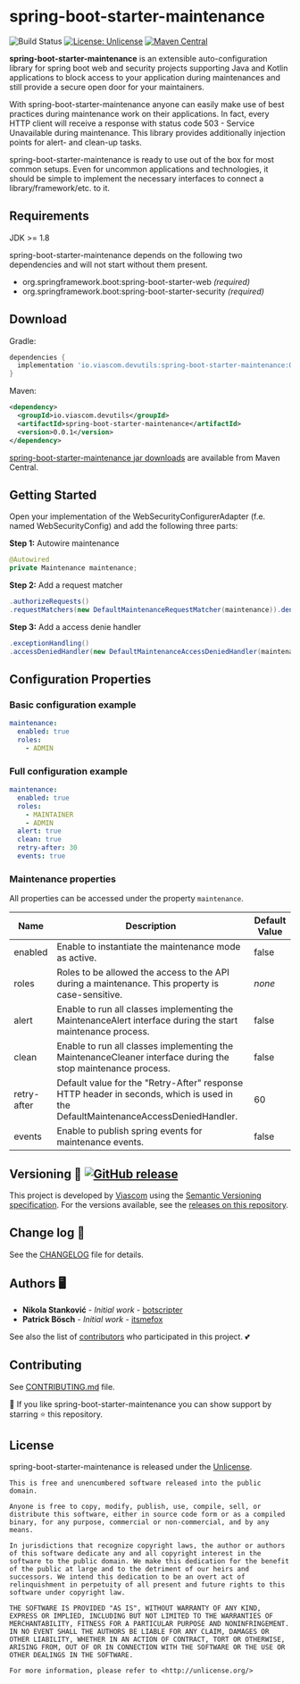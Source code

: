 # spring-boot-starter-maintenance

![Build Status](https://github.com/viascom/spring-boot-starter-maintenance/actions/workflows/build.yml/badge.svg)
[![License: Unlicense](https://img.shields.io/badge/license-Unlicense-blue.svg)](http://unlicense.org/)
[![Maven Central](https://maven-badges.herokuapp.com/maven-central/io.viascom.devutils/spring-boot-starter-maintenance/badge.svg)](https://maven-badges.herokuapp.com/maven-central/io.viascom.devutils/spring-boot-starter-maintenance/)

**spring-boot-starter-maintenance** is an extensible auto-configuration library for spring boot web and security
projects supporting Java and Kotlin applications to block access to your application during maintenances and still
provide a secure open door for your maintainers.

With spring-boot-starter-maintenance anyone can easily make use of best practices during maintenance work on their
applications. In fact, every HTTP client will receive a response with status code 503 - Service Unavailable during
maintenance. This library provides additionally injection points for alert- and clean-up tasks.

spring-boot-starter-maintenance is ready to use out of the box for most common setups. Even for uncommon applications
and technologies, it should be simple to implement the necessary interfaces to connect a library/framework/etc. to it.

## Requirements

JDK >= 1.8

spring-boot-starter-maintenance depends on the following two dependencies and will not start without them present.

- org.springframework.boot:spring-boot-starter-web *(required)*
- org.springframework.boot:spring-boot-starter-security *(required)*

## Download

Gradle:

```gradle
dependencies {
  implementation 'io.viascom.devutils:spring-boot-starter-maintenance:0.0.1'
}
```

Maven:

```xml
<dependency>
  <groupId>io.viascom.devutils</groupId>
  <artifactId>spring-boot-starter-maintenance</artifactId>
  <version>0.0.1</version>
</dependency>
```

[spring-boot-starter-maintenance jar downloads](https://maven-badges.herokuapp.com/maven-central/io.viascom.devutils/spring-boot-starter-maintenance)
are available from Maven Central.

## Getting Started

Open your implementation of the WebSecurityConfigurerAdapter (f.e. named WebSecurityConfig) and add the following three
parts:

**Step 1:** Autowire maintenance

```java
@Autowired
private Maintenance maintenance;
```

**Step 2:** Add a request matcher

```java
.authorizeRequests()
.requestMatchers(new DefaultMaintenanceRequestMatcher(maintenance)).denyAll()
```

**Step 3:** Add a access denie handler

```java
.exceptionHandling()
.accessDeniedHandler(new DefaultMaintenanceAccessDeniedHandler(maintenance))
```

## Configuration Properties

### Basic configuration example

```yaml
maintenance:
  enabled: true
  roles:
    - ADMIN
```

### Full configuration example

```yaml
maintenance:
  enabled: true
  roles:
    - MAINTAINER
    - ADMIN
  alert: true
  clean: true
  retry-after: 30
  events: true
```

### Maintenance properties

All properties can be accessed under the property `maintenance`.

| Name        | Description                                                                                                                      | Default Value |
|-------------|----------------------------------------------------------------------------------------------------------------------------------|---------------|
| enabled     | Enable to instantiate the maintenance mode as active.                                                                            | false         |
| roles       | Roles to be allowed the access to the API during a maintenance. This property is case-sensitive.                                 | *none*        |
| alert       | Enable to run all classes implementing the MaintenanceAlert interface during the start maintenance process.                      | false         |
| clean       | Enable to run all classes implementing the MaintenanceCleaner interface during the stop maintenance process.                     | false         |
| retry-after | Default value for the "Retry-After" response HTTP header in seconds, which is used in the DefaultMaintenanceAccessDeniedHandler. | 60            |
| events      | Enable to publish spring events for maintenance events.                                                                          | false         |

## Versioning 🔖 [![GitHub release](https://img.shields.io/github/release/viascom/spring-boot-starter-maintenance/all?logo=GitHub)](https://github.com/viascom/spring-boot-starter-maintenance/releases/latest)

This project is developed by [Viascom](https://github.com/viascom) using
the [Semantic Versioning specification](https://semver.org). For the versions available, see
the [releases on this repository](https://github.com/viascom/spring-boot-starter-maintenance/releases).

## Change log 📝

See the [CHANGELOG](CHANGELOG.md) file for details.

## Authors 🖥️

* **Nikola Stanković** - *Initial work* - [botscripter](https://github.com/botscripter)
* **Patrick Bösch** - *Initial work* - [itsmefox](https://github.com/itsmefox)

See also the list of [contributors](https://github.com/viascom/spring-boot-starter-maintenance/contributors) who
participated in this project. 💕

## Contributing

See [CONTRIBUTING.md](CONTRIBUTING.md) file.

🙏 If you like spring-boot-starter-maintenance you can show support by starring ⭐ this repository.

## License

spring-boot-starter-maintenance is released under the [Unlicense](LICENSE).

```
This is free and unencumbered software released into the public domain.

Anyone is free to copy, modify, publish, use, compile, sell, or
distribute this software, either in source code form or as a compiled
binary, for any purpose, commercial or non-commercial, and by any
means.

In jurisdictions that recognize copyright laws, the author or authors
of this software dedicate any and all copyright interest in the
software to the public domain. We make this dedication for the benefit
of the public at large and to the detriment of our heirs and
successors. We intend this dedication to be an overt act of
relinquishment in perpetuity of all present and future rights to this
software under copyright law.

THE SOFTWARE IS PROVIDED "AS IS", WITHOUT WARRANTY OF ANY KIND,
EXPRESS OR IMPLIED, INCLUDING BUT NOT LIMITED TO THE WARRANTIES OF
MERCHANTABILITY, FITNESS FOR A PARTICULAR PURPOSE AND NONINFRINGEMENT.
IN NO EVENT SHALL THE AUTHORS BE LIABLE FOR ANY CLAIM, DAMAGES OR
OTHER LIABILITY, WHETHER IN AN ACTION OF CONTRACT, TORT OR OTHERWISE,
ARISING FROM, OUT OF OR IN CONNECTION WITH THE SOFTWARE OR THE USE OR
OTHER DEALINGS IN THE SOFTWARE.

For more information, please refer to <http://unlicense.org/>
```
